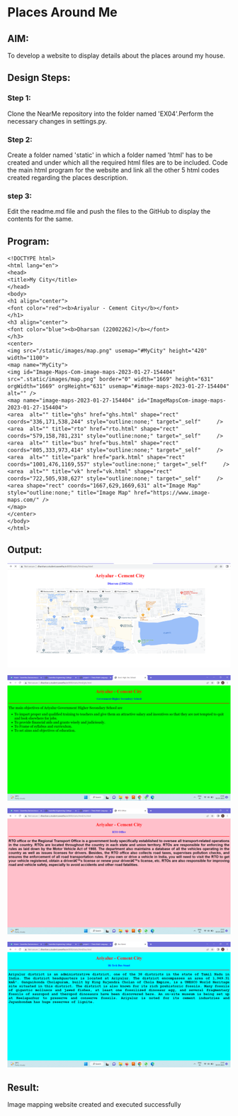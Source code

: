 # Places Around Me
## AIM:
To develop a website to display details about the places around my house.

## Design Steps:

### Step 1:
Clone the NearMe repository into the folder named 'EX04'.Perform the necessary changes in settings.py.

### Step 2:
Create a folder named 'static' in which a folder named 'html' has to be created and under which all the required html files are to be included.
Code the main html program for the website and link all the other 5 html codes created regarding the places description.

### step 3:
Edit the readme.md file and push the files to the GitHub to display the contents for the same.

## Program:
```
<!DOCTYPE html>
<html lang="en">
<head>
<title>My City</title>
</head>
<body>
<h1 align="center">
<font color="red"><b>Ariyalur - Cement City</b></font>
</h1>
<h3 align="center">
<font color="blue"><b>Dharsan (22002262)</b></font>
</h3>
<center>
<img src="/static/images/map.png" usemap="#MyCity" height="420" width="1100">
<map name="MyCity">
<img id="Image-Maps-Com-image-maps-2023-01-27-154404" src=".static/images/map.png" border="0" width="1669" height="631" orgWidth="1669" orgHeight="631" usemap="#image-maps-2023-01-27-154404" alt="" />
<map name="image-maps-2023-01-27-154404" id="ImageMapsCom-image-maps-2023-01-27-154404">
<area  alt="" title="ghs" href="ghs.html" shape="rect" coords="336,171,538,244" style="outline:none;" target="_self"     />
<area  alt="" title="rto" href="rto.html" shape="rect" coords="579,158,781,231" style="outline:none;" target="_self"     />
<area  alt="" title="bus" href="bus.html" shape="rect" coords="805,333,973,414" style="outline:none;" target="_self"     />
<area  alt="" title="park" href="park.html" shape="rect" coords="1001,476,1169,557" style="outline:none;" target="_self"     />
<area  alt="" title="vk" href="vk.html" shape="rect" coords="722,505,938,627" style="outline:none;" target="_self"     />
<area shape="rect" coords="1667,629,1669,631" alt="Image Map" style="outline:none;" title="Image Map" href="https://www.image-maps.com/" />
</map>
</center>
</body>
</html>
```

## Output:

![OUT](./map.png)

![OUT](./out-1.png)

![OUT](./out3.png)

![OUT](./pout2.png)


## Result:
Image mapping website created and executed successfully 